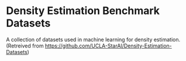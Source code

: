 # Density Estimation Benchmark Datasets

A collection of datasets used in machine learning for density
estimation. (Retreived from https://github.com/UCLA-StarAI/Density-Estimation-Datasets)
